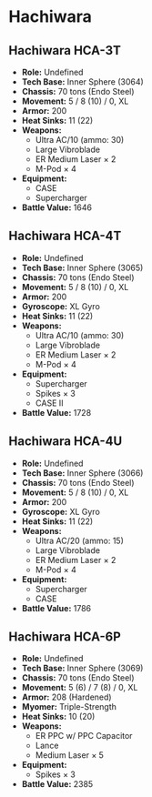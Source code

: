 # Hachiwara
## Hachiwara HCA-3T
- **Role:** Undefined
- **Tech Base:** Inner Sphere (3064)
- **Chassis:** 70 tons (Endo Steel)
- **Movement:** 5 / 8 (10) / 0, XL
- **Armor:** 200
- **Heat Sinks:** 11 (22)
- **Weapons:**
  - Ultra AC/10 (ammo: 30)
  - Large Vibroblade
  - ER Medium Laser × 2
  - M-Pod × 4
- **Equipment:**
  - CASE
  - Supercharger
- **Battle Value:** 1646

## Hachiwara HCA-4T
- **Role:** Undefined
- **Tech Base:** Inner Sphere (3065)
- **Chassis:** 70 tons (Endo Steel)
- **Movement:** 5 / 8 (10) / 0, XL
- **Armor:** 200
- **Gyroscope:** XL Gyro
- **Heat Sinks:** 11 (22)
- **Weapons:**
  - Ultra AC/10 (ammo: 30)
  - Large Vibroblade
  - ER Medium Laser × 2
  - M-Pod × 4
- **Equipment:**
  - Supercharger
  - Spikes × 3
  - CASE II
- **Battle Value:** 1728

## Hachiwara HCA-4U
- **Role:** Undefined
- **Tech Base:** Inner Sphere (3066)
- **Chassis:** 70 tons (Endo Steel)
- **Movement:** 5 / 8 (10) / 0, XL
- **Armor:** 200
- **Gyroscope:** XL Gyro
- **Heat Sinks:** 11 (22)
- **Weapons:**
  - Ultra AC/20 (ammo: 15)
  - Large Vibroblade
  - ER Medium Laser × 2
  - M-Pod × 4
- **Equipment:**
  - Supercharger
  - CASE
- **Battle Value:** 1786

## Hachiwara HCA-6P
- **Role:** Undefined
- **Tech Base:** Inner Sphere (3069)
- **Chassis:** 70 tons (Endo Steel)
- **Movement:** 5 (6) / 7 (8) / 0, XL
- **Armor:** 208 (Hardened)
- **Myomer:** Triple-Strength
- **Heat Sinks:** 10 (20)
- **Weapons:**
  - ER PPC w/ PPC Capacitor
  - Lance
  - Medium Laser × 5
- **Equipment:**
  - Spikes × 3
- **Battle Value:** 2385

